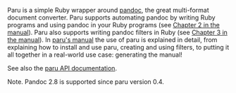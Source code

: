 Paru is a simple Ruby wrapper around [pandoc](http://www.pandoc.org), the
great multi-format document converter. Paru supports automating pandoc by
writing Ruby programs and using pandoc in your Ruby programs (see [Chapter 2
in the
manual](https://heerdebeer.org/Software/markdown/paru/#automating-the-use-of-pandoc-with-paru)).
Paru also supports writing pandoc filters in Ruby (see [Chapter 3 in the
manual](https://heerdebeer.org/Software/markdown/paru/#writing-and-using-pandoc-filters-with-paru)).
In [paru's manual](https://heerdebeer.org/Software/markdown/paru/) the use of
paru is explained in detail, from explaining how to install and use paru,
creating and using filters, to putting it all together in a real-world use
case: generating the manual!

See also the [paru API
documentation](https://heerdebeer.org/Software/markdown/paru/documentation/api-doc/).


Note. Pandoc 2.8 is supported since paru version 0.4.
